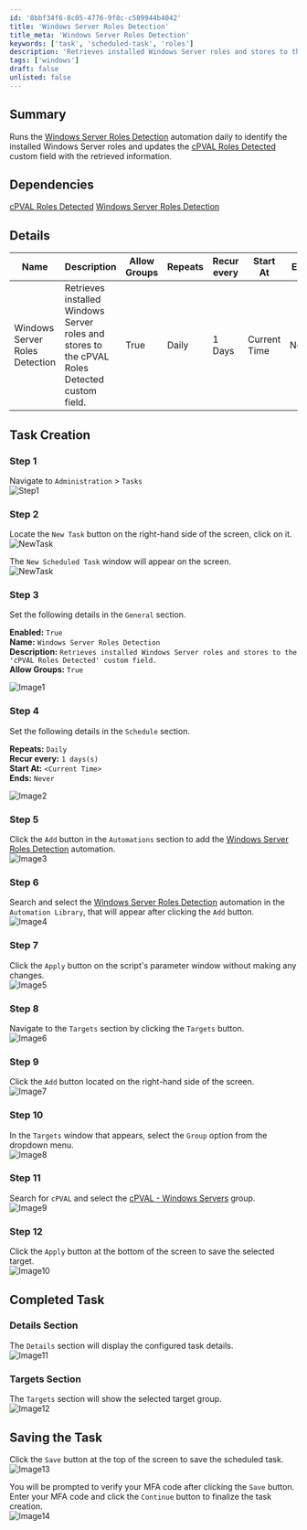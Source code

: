```yaml
---
id: '8bbf34f6-8c05-4776-9f8c-c589944b4042'
title: 'Windows Server Roles Detection'
title_meta: 'Windows Server Roles Detection'
keywords: ['task', 'scheduled-task', 'roles']
description: 'Retrieves installed Windows Server roles and stores to the cPVAL Roles Detected custom field.'
tags: ['windows']
draft: false
unlisted: false
---
```


## Summary

Runs the [Windows Server Roles Detection](../automations/windows-server-roles-detection.md) automation daily to identify the installed Windows Server roles and updates the [cPVAL Roles Detected](../custom-fields/cpval-roles-detected.md) custom field with the retrieved information.

## Dependencies

[cPVAL Roles Detected](../custom-fields/cpval-roles-detected.md)
[Windows Server Roles Detection](../automations/windows-server-roles-detection.md)

## Details

| Name       | Description | Allow Groups | Repeats | Recur every | Start At | Ends | Targets | Automations | 
| ---------- | ----------- | ------------ | ------- | ----------- | -------- | ---- | ------- | ----------- |
| Windows Server Roles Detection | Retrieves installed Windows Server roles and stores to the cPVAL Roles Detected custom field. | True | Daily | 1 Days | Current Time | Never | [cPVAL - Windows Servers](../groups/cpval-windows-servers.md) group | [Windows Server Roles Detection](../automations/windows-server-roles-detection.md) automation |

## Task Creation

### Step 1

Navigate to `Administration` > `Tasks`  
![Step1](../../../static/img/ninja-one-tasks-common-screenshots/step1.png)

### Step 2

Locate the `New Task` button on the right-hand side of the screen, click on it.  
![NewTask](../../../static/img/ninja-one-tasks-common-screenshots/newtask.png)

The `New Scheduled Task` window will appear on the screen.  
![NewTask](../../../static/img/ninja-one-tasks-common-screenshots/newscheduledtask.png)

### Step 3

Set the following details in the `General` section.  

**Enabled:** `True`  
**Name:** `Windows Server Roles Detection`  
**Description:** `Retrieves installed Windows Server roles and stores to the 'cPVAL Roles Detected' custom field.`  
**Allow Groups:** `True`

![Image1](../../../static/img/ninja-one-tasks-windows-server-roles-detection/image1.png)

### Step 4

Set the following details in the `Schedule` section.

**Repeats:** `Daily`  
**Recur every:** `1 days(s)`  
**Start At:** `<Current Time>`  
**Ends:** `Never`

![Image2](../../../static/img/ninja-one-tasks-windows-server-roles-detection/image2.png)

### Step 5

Click the `Add` button in the `Automations` section to add the [Windows Server Roles Detection](../automations/windows-server-roles-detection.md) automation.  
![Image3](../../../static/img/ninja-one-tasks-windows-server-roles-detection/image3.png)

### Step 6

Search and select the [Windows Server Roles Detection](../automations/windows-server-roles-detection.md) automation in the `Automation Library`, that will appear after clicking the `Add` button.  
![Image4](../../../static/img/ninja-one-tasks-windows-server-roles-detection/image4.png)

### Step 7

Click the `Apply` button on the script's parameter window without making any changes.  
![Image5](../../../static/img/ninja-one-tasks-windows-server-roles-detection/image5.png)

### Step 8

Navigate to the `Targets` section by clicking the `Targets` button.  
![Image6](../../../static/img/ninja-one-tasks-windows-server-roles-detection/image6.png)

### Step 9

Click the `Add` button located on the right-hand side of the screen.  
![Image7](../../../static/img/ninja-one-tasks-windows-server-roles-detection/image7.png)

### Step 10

In the `Targets` window that appears, select the `Group` option from the dropdown menu.  
![Image8](../../../static/img/ninja-one-tasks-windows-server-roles-detection/image8.png)

### Step 11

Search for `cPVAL` and select the [cPVAL - Windows Servers](../groups/cpval-windows-servers.md) group.  
![Image9](../../../static/img/ninja-one-tasks-windows-server-roles-detection/image9.png)

### Step 12

Click the `Apply` button at the bottom of the screen to save the selected target.  
![Image10](../../../static/img/ninja-one-tasks-windows-server-roles-detection/image10.png)

## Completed Task

### Details Section

The `Details` section will display the configured task details.  
![Image11](../../../static/img/ninja-one-tasks-windows-server-roles-detection/image11.png)

### Targets Section

The `Targets` section will show the selected target group.  
![Image12](../../../static/img/ninja-one-tasks-windows-server-roles-detection/image12.png)

## Saving the Task

Click the `Save` button at the top of the screen to save the scheduled task.  
![Image13](../../../static/img/ninja-one-tasks-windows-server-roles-detection/image13.png)

You will be prompted to verify your MFA code after clicking the `Save` button. Enter your MFA code and click the `Continue` button to finalize the task creation.  
![Image14](../../../static/img/ninja-one-tasks-windows-server-roles-detection/image14.png)